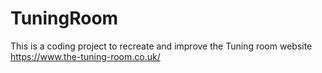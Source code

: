 # TuningRoom
This is a coding project to recreate and improve the Tuning room website 
https://www.the-tuning-room.co.uk/
